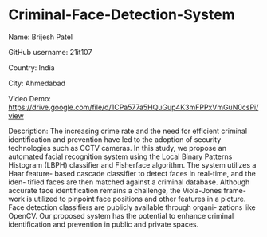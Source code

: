 # Criminal-Face-Detection-System

Name: Brijesh Patel

GitHub username: 21it107

Country: India

City: Ahmedabad

Video Demo: https://drive.google.com/file/d/1CPa577a5HQuGup4K3mFPPxVmGuN0csPi/view

Description: The increasing crime rate and the need for efficient criminal identification and prevention have led to the adoption of security technologies such as CCTV cameras. In this study, we propose an automated facial recognition system using the Local Binary Patterns Histogram (LBPH) classifier and Fisherface algorithm. The system utilizes a Haar feature- based cascade classifier to detect faces in real-time, and the iden- tified faces are then matched against a criminal database. Although accurate face identification remains a challenge, the Viola-Jones frame- work is utilized to pinpoint face positions and other features in a picture. Face detection classifiers are publicly available through organi- zations like OpenCV. Our proposed system has the potential to enhance criminal identification and prevention in public and private spaces.


